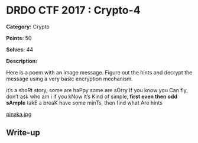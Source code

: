# DRDO CTF 2017 : Crypto-4

**Category:** Crypto

**Points:** 50

**Solves:** 44

**Description:**

Here is a poem with an image message.
Figure out the hints and decrypt the message using a very basic encryption mechanism.

it’s a shoRt story, some are haPpy some are sOrry
If you know you Can fly, don’t ask who am i
if you kNow it’s Kind of simple, **first even then odd sAmple**
takE a breaK have some minTs, then find what Are hints

[pinaka.jpg](pinaka.jpg)

## Write-up

